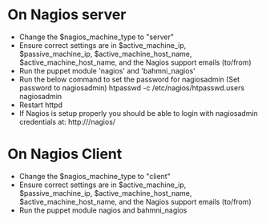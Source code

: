 On Nagios server
=================
 * Change the $nagios_machine_type to "server"
 * Ensure correct settings are in $active_machine_ip, $passive_machine_ip, $active_machine_host_name, $active_machine_host_name, 
   and the Nagios support emails (to/from)
 * Run the puppet module 'nagios' and 'bahmni_nagios'
 * Run the below command to set the password for nagiosadmin (Set password to nagiosadmin)
 	 htpasswd -c /etc/nagios/htpasswd.users nagiosadmin
 * Restart httpd
 * If Nagios is setup properly you should be able to login with nagiosadmin credentials at:
   	 http://<Machine IP>/nagios/

 On Nagios Client
 ================
 * Change the $nagios_machine_type to "client"
 * Ensure correct settings are in $active_machine_ip, $passive_machine_ip, $active_machine_host_name, $active_machine_host_name, 
   and the Nagios support emails (to/from)
 * Run the puppet module nagios and bahmni_nagios